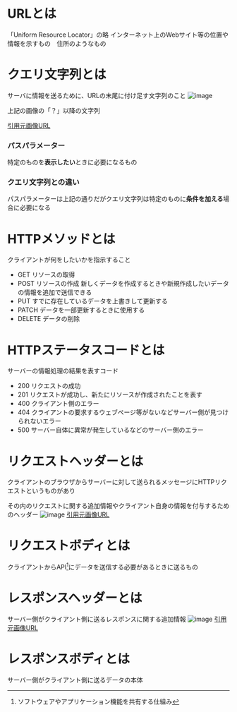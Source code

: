 # URLとは
「Uniform Resource Locator」の略
インターネット上のWebサイト等の位置や情報を示すもの　住所のようなもの
# クエリ文字列とは
サーバに情報を送るために、URLの末尾に付け足す文字列のこと
![image](https://github.com/dyson0326/Homework5_special/assets/126320306/a3e757cc-4d33-4c22-bb91-6a403e1f05b2)

上記の画像の「？」以降の文字列

[引用元画像URL](https://www.moringa-moringu.com/%E3%82%AF%E3%82%A8%E3%83%AA%E6%96%87%E5%AD%97%E5%88%97%E3%81%A8%E3%81%AF%EF%BC%9F/)
### パスパラメーター
特定のものを**表示したい**ときに必要になるもの
### クエリ文字列との違い
パスパラメーターは上記の通りだがクエリ文字列は特定のものに**条件を加える**場合に必要になる
# HTTPメソッドとは
クライアントが何をしたいかを指示すること
- GET リソースの取得
- POST リソースの作成 新しくデータを作成するときや新規作成したいデータの情報を追加で送信できる
- PUT すでに存在しているデータを上書きして更新する
- PATCH データを一部更新するときに使用する
- DELETE データの削除
# HTTPステータスコードとは
サーバーの情報処理の結果を表すコード
- 200 リクエストの成功
- 201 リクエストが成功し、新たにリソースが作成されたことを表す
- 400 クライアント側のエラー
- 404 クライアントの要求するウェブページ等がないなどサーバー側が見つけられないエラー
- 500 サーバー自体に異常が発生しているなどのサーバー側のエラー
# リクエストヘッダーとは
クライアントのブラウザからサーバーに対して送られるメッセージにHTTPリクエストというものがあり

その内のリクエストに関する追加情報やクライアント自身の情報を付与するためのヘッダー
![image](https://github.com/dyson0326/Homework5_special/assets/126320306/06f1cf4f-1b0a-4036-8f19-49fc7f364868)
[引用元画像URL](https://rainbow-engine.com/http-request-structure/)

# リクエストボディとは
クライアントからAPI[^1]にデータを送信する必要があるときに送るもの
[^1]:ソフトウェアやアプリケーション機能を共有する仕組み

# レスポンスヘッダーとは
サーバー側がクライアント側に送るレスポンスに関する追加情報
![image](https://github.com/dyson0326/Homework5_special/assets/126320306/1deabf52-5bb6-4454-a281-7720ec188285)
[引用元画像URL](https://wa3.i-3-i.info/word1847.html)
# レスポンスボディとは
サーバー側がクライアント側に送るデータの本体
